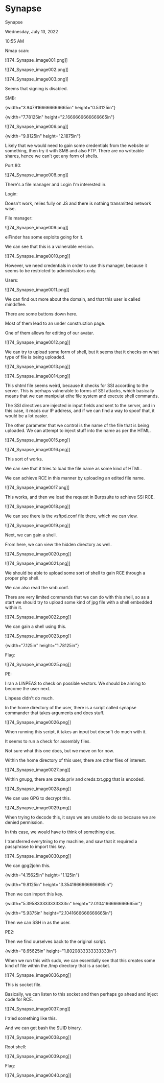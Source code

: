# Synapse

Synapse

Wednesday, July 13, 2022

10:55 AM

Nmap scan:

!\[\[74\_Synapse\_image001.png]]

&#x20;

!\[\[74\_Synapse\_image002.png]]

&#x20;

!\[\[74\_Synapse\_image003.png]]

&#x20;

Seems that signing is disabled.

&#x20;

SMB:

{width="3.9479166666666665in" height="0.53125in"}

&#x20;

{width="7.78125in" height="2.1666666666666665in"}

&#x20;

!\[\[74\_Synapse\_image006.png]]

&#x20;

{width="9.8125in" height="2.1875in"}

&#x20;

Likely that we would need to gain some credentials from the website or something, then try it with SMB and also FTP. There are no writeable shares, hence we can't get any form of shells.

&#x20;

Port 80:

!\[\[74\_Synapse\_image008.png]]

&#x20;

There's a file manager and Login I'm interested in.

&#x20;

Login:

Doesn't work, relies fully on JS and there is nothing transmitted network wise.

&#x20;

File manager:

!\[\[74\_Synapse\_image009.png]]

&#x20;

elFinder has some exploits going for it.

&#x20;

We can see that this is a vulnerable version.

!\[\[74\_Synapse\_image0010.png]]

&#x20;

However, we need credentials in order to use this manager, because it seems to be restricted to administrators only.

&#x20;

Users:

!\[\[74\_Synapse\_image0011.png]]

We can find out more about the domain, and that this user is called mindsflee.

&#x20;

There are some buttons down here.

Most of them lead to an under construction page.

&#x20;

One of them allows for editing of our avatar.

!\[\[74\_Synapse\_image0012.png]]

We can try to upload some form of shell, but it seems that it checks on what type of file is being uploaded.

!\[\[74\_Synapse\_image0013.png]]

&#x20;

!\[\[74\_Synapse\_image0014.png]]

&#x20;

This shtml file seems weird, because it checks for SSI according to the server. This is perhaps vulnerable to forms of SSI attacks, which basically means that we can manipulat ethe file system and execute shell commands.

&#x20;

The SSI directives are injected in input fields and sent to the server, and in this case, it reads our IP address, and if we can find a way to spoof that, it would be a lot easier.

&#x20;

The other parameter that we control is the name of the file that is being uploaded. We can attempt to inject stuff into the name as per the HTML.

!\[\[74\_Synapse\_image0015.png]]

&#x20;

!\[\[74\_Synapse\_image0016.png]]

&#x20;

This sort of works.

We can see that it tries to load the file name as some kind of HTML.

&#x20;

We can achieve RCE in this manner by uploading an edited file name.

!\[\[74\_Synapse\_image0017.png]]

&#x20;

This works, and then we load the request in Burpsuite to achieve SSI RCE.

!\[\[74\_Synapse\_image0018.png]]

&#x20;

We can see there is the vsftpd.conf file there, which we can view.

!\[\[74\_Synapse\_image0019.png]]

&#x20;

Next, we can gain a shell.

From here, we can view the hidden directory as well.

!\[\[74\_Synapse\_image0020.png]]

&#x20;

!\[\[74\_Synapse\_image0021.png]]

&#x20;

We should be able to upload some sort of shell to gain RCE through a proper php shell.

&#x20;

We can also read the smb.conf.

&#x20;

There are very limited commands that we can do with this shell, so as a start we should try to upload some kind of jpg file with a shell embedded within it.

!\[\[74\_Synapse\_image0022.png]]

&#x20;

We can gain a shell using this.

!\[\[74\_Synapse\_image0023.png]]

&#x20;

{width="7.125in" height="1.78125in"}

&#x20;

Flag:

!\[\[74\_Synapse\_image0025.png]]

&#x20;

PE:

I ran a LINPEAS to check on possible vectors. We should be aiming to become the user next.

Linpeas didn't do much.

&#x20;

In the home directory of the user, there is a script called synapse commander that takes arguments and does stuff.

!\[\[74\_Synapse\_image0026.png]]

&#x20;

When running this script, it takes an input but doesn't do much with it.

It seems to run a check for assembly files.

&#x20;

Not sure what this one does, but we move on for now.

&#x20;

Within the home directory of this user, there are other files of interest.

!\[\[74\_Synapse\_image0027.png]]

&#x20;

Within gnupg, there are creds.priv and creds.txt.gpg that is encoded.

!\[\[74\_Synapse\_image0028.png]]

&#x20;

We can use GPG to decrypt this.

&#x20;

!\[\[74\_Synapse\_image0029.png]]

&#x20;

When trying to decode this, it says we are unable to do so because we are denied permission.

In this case, we would have to think of something else.

&#x20;

I transferred everytning to my machine, and saw that it required a passphrase to import this key.

!\[\[74\_Synapse\_image0030.png]]

&#x20;

We can gpg2john this.

{width="4.15625in" height="1.125in"}

&#x20;

{width="9.8125in" height="3.3541666666666665in"}

&#x20;

Then we can import this key.

{width="5.395833333333333in" height="2.0104166666666665in"}

&#x20;

{width="5.9375in" height="2.1041666666666665in"}

&#x20;

Then we can SSH in as the user.

&#x20;

PE2:

Then we find ourselves back to the original script.

{width="8.65625in" height="1.8020833333333333in"}

&#x20;

When we run this with sudo, we can essentially see that this creates some kind of file within the /tmp directory that is a socket.

!\[\[74\_Synapse\_image0036.png]]

&#x20;

This is socket file.

Basically, we can listen to this socket and then perhaps go ahead and inject code for RCE.

!\[\[74\_Synapse\_image0037.png]]

&#x20;

I tried something like this.

And we can get bash the SUID binary.

!\[\[74\_Synapse\_image0038.png]]

&#x20;

Root shell:

!\[\[74\_Synapse\_image0039.png]]

&#x20;

Flag:

!\[\[74\_Synapse\_image0040.png]]

&#x20;

&#x20;
